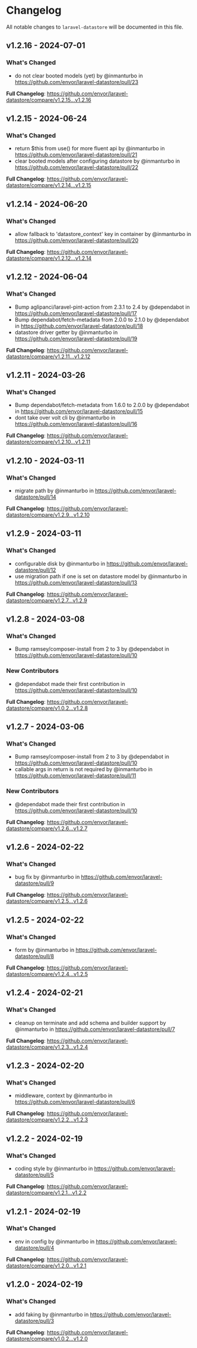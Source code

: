 # Changelog

All notable changes to `laravel-datastore` will be documented in this file.

## v1.2.16 - 2024-07-01

### What's Changed

* do not clear booted models (yet) by @inmanturbo in https://github.com/envor/laravel-datastore/pull/23

**Full Changelog**: https://github.com/envor/laravel-datastore/compare/v1.2.15...v1.2.16

## v1.2.15 - 2024-06-24

### What's Changed

* return $this from use() for more fluent api by @inmanturbo in https://github.com/envor/laravel-datastore/pull/21
* clear booted models after configuring datastore by @inmanturbo in https://github.com/envor/laravel-datastore/pull/22

**Full Changelog**: https://github.com/envor/laravel-datastore/compare/v1.2.14...v1.2.15

## v1.2.14 - 2024-06-20

### What's Changed

* allow fallback to 'datastore_context' key in container by @inmanturbo in https://github.com/envor/laravel-datastore/pull/20

**Full Changelog**: https://github.com/envor/laravel-datastore/compare/v1.2.12...v1.2.14

## v1.2.12 - 2024-06-04

### What's Changed

* Bump aglipanci/laravel-pint-action from 2.3.1 to 2.4 by @dependabot in https://github.com/envor/laravel-datastore/pull/17
* Bump dependabot/fetch-metadata from 2.0.0 to 2.1.0 by @dependabot in https://github.com/envor/laravel-datastore/pull/18
* datastore driver getter by @inmanturbo in https://github.com/envor/laravel-datastore/pull/19

**Full Changelog**: https://github.com/envor/laravel-datastore/compare/v1.2.11...v1.2.12

## v1.2.11 - 2024-03-26

### What's Changed

* Bump dependabot/fetch-metadata from 1.6.0 to 2.0.0 by @dependabot in https://github.com/envor/laravel-datastore/pull/15
* dont take over volt cli by @inmanturbo in https://github.com/envor/laravel-datastore/pull/16

**Full Changelog**: https://github.com/envor/laravel-datastore/compare/v1.2.10...v1.2.11

## v1.2.10 - 2024-03-11

### What's Changed

* migrate path by @inmanturbo in https://github.com/envor/laravel-datastore/pull/14

**Full Changelog**: https://github.com/envor/laravel-datastore/compare/v1.2.9...v1.2.10

## v1.2.9 - 2024-03-11

### What's Changed

* configurable disk by @inmanturbo in https://github.com/envor/laravel-datastore/pull/12
* use migration path if one is set on datastore model by @inmanturbo in https://github.com/envor/laravel-datastore/pull/13

**Full Changelog**: https://github.com/envor/laravel-datastore/compare/v1.2.7...v1.2.9

## v1.2.8 - 2024-03-08

### What's Changed

* Bump ramsey/composer-install from 2 to 3 by @dependabot in https://github.com/envor/laravel-datastore/pull/10

### New Contributors

* @dependabot made their first contribution in https://github.com/envor/laravel-datastore/pull/10

**Full Changelog**: https://github.com/envor/laravel-datastore/compare/v1.0.2...v1.2.8

## v1.2.7 - 2024-03-06

### What's Changed

* Bump ramsey/composer-install from 2 to 3 by @dependabot in https://github.com/envor/laravel-datastore/pull/10
* callable args in return is not required by @inmanturbo in https://github.com/envor/laravel-datastore/pull/11

### New Contributors

* @dependabot made their first contribution in https://github.com/envor/laravel-datastore/pull/10

**Full Changelog**: https://github.com/envor/laravel-datastore/compare/v1.2.6...v1.2.7

## v1.2.6 - 2024-02-22

### What's Changed

* bug fix by @inmanturbo in https://github.com/envor/laravel-datastore/pull/9

**Full Changelog**: https://github.com/envor/laravel-datastore/compare/v1.2.5...v1.2.6

## v1.2.5 - 2024-02-22

### What's Changed

* form by @inmanturbo in https://github.com/envor/laravel-datastore/pull/8

**Full Changelog**: https://github.com/envor/laravel-datastore/compare/v1.2.4...v1.2.5

## v1.2.4 - 2024-02-21

### What's Changed

* cleanup on terminate and add schema and builder support by @inmanturbo in https://github.com/envor/laravel-datastore/pull/7

**Full Changelog**: https://github.com/envor/laravel-datastore/compare/v1.2.3...v1.2.4

## v1.2.3 - 2024-02-20

### What's Changed

* middleware, context by @inmanturbo in https://github.com/envor/laravel-datastore/pull/6

**Full Changelog**: https://github.com/envor/laravel-datastore/compare/v1.2.2...v1.2.3

## v1.2.2 - 2024-02-19

### What's Changed

* coding style by @inmanturbo in https://github.com/envor/laravel-datastore/pull/5

**Full Changelog**: https://github.com/envor/laravel-datastore/compare/v1.2.1...v1.2.2

## v1.2.1 - 2024-02-19

### What's Changed

* env in config by @inmanturbo in https://github.com/envor/laravel-datastore/pull/4

**Full Changelog**: https://github.com/envor/laravel-datastore/compare/v1.2.0...v1.2.1

## v1.2.0 - 2024-02-19

### What's Changed

* add faking by @inmanturbo in https://github.com/envor/laravel-datastore/pull/3

**Full Changelog**: https://github.com/envor/laravel-datastore/compare/v1.0.2...v1.2.0
